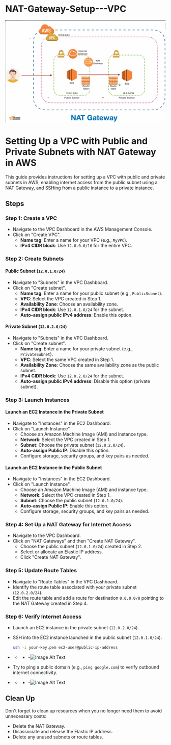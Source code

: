 # NAT-Gateway-Setup---VPC

![Image Alt Text](https://github.com/kk4977/NAT-Gateway-Setup---VPC/blob/main/NatGateway.png)

# Setting Up a VPC with Public and Private Subnets with NAT Gateway in AWS

This guide provides instructions for setting up a VPC with public and private subnets in AWS, enabling internet access from the public subnet using a NAT Gateway, and SSHing from a public instance to a private instance.

## Steps

### Step 1: Create a VPC

- Navigate to the VPC Dashboard in the AWS Management Console.
- Click on "Create VPC".
  - **Name tag**: Enter a name for your VPC (e.g., `MyVPC`).
  - **IPv4 CIDR block**: Use `12.0.0.0/16` for the entire VPC.

### Step 2: Create Subnets

#### Public Subnet (`12.0.1.0/24`)

- Navigate to "Subnets" in the VPC Dashboard.
- Click on "Create subnet".
  - **Name tag**: Enter a name for your public subnet (e.g., `PublicSubnet`).
  - **VPC**: Select the VPC created in Step 1.
  - **Availability Zone**: Choose an availability zone.
  - **IPv4 CIDR block**: Use `12.0.1.0/24` for the subnet.
  - **Auto-assign public IPv4 address**: Enable this option.

#### Private Subnet (`12.0.2.0/24`)

- Navigate to "Subnets" in the VPC Dashboard.
- Click on "Create subnet".
  - **Name tag**: Enter a name for your private subnet (e.g., `PrivateSubnet`).
  - **VPC**: Select the same VPC created in Step 1.
  - **Availability Zone**: Choose the same availability zone as the public subnet.
  - **IPv4 CIDR block**: Use `12.0.2.0/24` for the subnet.
  - **Auto-assign public IPv4 address**: Disable this option (private subnet).

### Step 3: Launch Instances

#### Launch an EC2 Instance in the Private Subnet

- Navigate to "Instances" in the EC2 Dashboard.
- Click on "Launch Instance".
  - Choose an Amazon Machine Image (AMI) and instance type.
  - **Network**: Select the VPC created in Step 1.
  - **Subnet**: Choose the private subnet (`12.0.2.0/24`).
  - **Auto-assign Public IP**: Disable this option.
  - Configure storage, security groups, and key pairs as needed.

#### Launch an EC2 Instance in the Public Subnet

- Navigate to "Instances" in the EC2 Dashboard.
- Click on "Launch Instance".
  - Choose an Amazon Machine Image (AMI) and instance type.
  - **Network**: Select the VPC created in Step 1.
  - **Subnet**: Choose the public subnet (`12.0.1.0/24`).
  - **Auto-assign Public IP**: Enable this option.
  - Configure storage, security groups, and key pairs as needed.

### Step 4: Set Up a NAT Gateway for Internet Access

- Navigate to the VPC Dashboard.
- Click on "NAT Gateways" and then "Create NAT Gateway".
  - Choose the public subnet (`12.0.1.0/24`) created in Step 2.
  - Select or allocate an Elastic IP address.
  - Click "Create NAT Gateway".

### Step 5: Update Route Tables

- Navigate to "Route Tables" in the VPC Dashboard.
- Identify the route table associated with your private subnet (`12.0.2.0/24`).
- Edit the route table and add a route for destination `0.0.0.0/0` pointing to the NAT Gateway created in Step 4.

### Step 6: Verify Internet Access

- Launch an EC2 instance in the private subnet (`12.0.2.0/24`).
- SSH into the EC2 instance launched in the public subnet (`12.0.1.0/24`).
  ```bash
  ssh -i your-key.pem ec2-user@public-ip-address
- - - -![Image Alt Text](https://github.com/kk4977/NAT-Gateway-Setup---VPC/blob/main/ssh-public-instance-to-Private-instance(NatGateway).png)

- Try to ping a public domain (e.g., `ping google.com`) to verify outbound internet connectivity.

- - - -![Image Alt Text](https://github.com/kk4977/NAT-Gateway-Setup---VPC/blob/main/check-internet.png)

## Clean Up

Don't forget to clean up resources when you no longer need them to avoid unnecessary costs:

- Delete the NAT Gateway.
- Disassociate and release the Elastic IP address.
- Delete any unused subnets or route tables.
  
